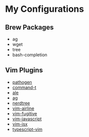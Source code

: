 # My Configurations

## Brew Packages
- ag
- wget
- tree
- bash-completion

## Vim Plugins
- [pathogen](https://github.com/tpope/vim-pathogen)
- [command-t](https://github.com/wincent/command-t)
- [ale](https://github.com/w0rp/ale)
- [ag](https://github.com/rking/ag.vim)
- [nerdtree](https://github.com/scrooloose/nerdtree)
- [vim-airline](https://github.com/vim-airline/vim-airline)
- [vim-fugitive](https://github.com/tpope/vim-fugitive)
- [vim-javascript](https://github.com/pangloss/vim-javascript)
- [vim-jsx](https://github.com/mxw/vim-jsx)
- [typescript-vim](https://github.com/leafgarland/typescript-vim)
